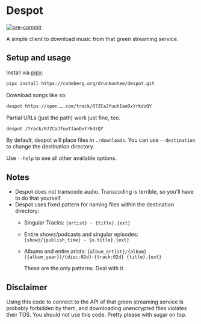 # Despot

[![pre-commit](https://img.shields.io/badge/pre--commit-enabled-brightgreen?logo=pre-commit)](https://github.com/pre-commit/pre-commit)

A simple client to download music from that green streaming service.

## Setup and usage

Install via [pipx](https://pipx.pypa.io/stable/):

```bash
pipx install https://codeberg.org/drunkontee/despot.git
```

Download songs like so:

```bash
despot https://open.….com/track/07ZCaJfuutIaoDxYrkdzQY
```

Partial URLs (just the path) work just fine, too.

```bash
despot /track/07ZCaJfuutIaoDxYrkdzQY
```

By default, despot will place files in `./downloads`. You can use `--destination` to change the destination directory.

Use `--help` to see all other available options.

## Notes

* Despot does not transcode audio. Transcoding is terrible, so you'll have to do that yourself.
* Despot uses fixed pattern for naming files within the destination directory:
  * Singular Tracks: `{artist} - {title}.{ext}`
  * Entire shows/podcasts and singular episodes: `{show}/{publish_time} - {o.title}.{ext}`
  * Albums and entire arists: `{album_artist}/{album} ({album_year})/{disc:02d}-{track:02d} {title}.{ext}`

    These are the only patterns. Deal with it.

## Disclaimer

Using this code to connect to the API of that green streaming service is probably forbidden by them, and downloading unencrypted files violates their TOS. You should not use this code. Pretty please with sugar on top.
